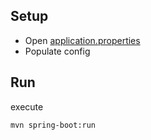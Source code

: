 ## Setup
* Open [application.properties](src/main/resources/application.properties)
* Populate config

## Run
execute
```shell
mvn spring-boot:run
```
